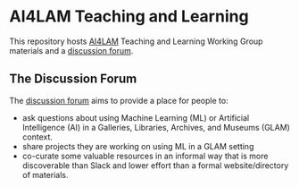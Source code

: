 # AI4LAM Teaching and Learning

This repository hosts [AI4LAM](https://sites.google.com/view/ai4lam) Teaching and Learning Working Group materials and a [discussion forum](https://github.com/AI4LAM/TeachingAndLearning/discussions).

## The Discussion Forum 

The [discussion forum](https://github.com/AI4LAM/TeachingAndLearning/discussions) aims to provide a place for people to:
- ask questions about using Machine Learning (ML) or Artificial Intelligence (AI) in a Galleries, Libraries, Archives, and Museums (GLAM) context. 
- share projects they are working on using ML in a GLAM setting 
- co-curate some valuable resources in an informal way that is more discoverable than Slack and lower effort than a formal website/directory of materials. 
